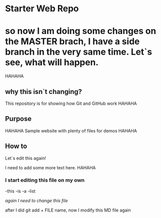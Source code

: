 # Starter Web Repo

# so now I am doing some changes on the MASTER brach, I have a side branch in the very same time. Let`s see, what will happen.
HAHAHA

## why this isn`t changing?
This repository is for showing how Git and GitHub work
HAHAHA
## Purpose
HAHAHA
Sample website with plenty of files for demos
HAHAHA
## How to

Let`s edit this again!

I need to add some more text here.
HAHAHA

### I start editing this file on my own
-this
-is
-a
-list

*again I need to change this file*

after I did git add + FILE name, now I modify this MD file again

